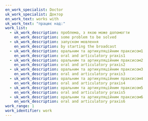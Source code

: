 ```yaml
---
en_work_specialist: Doctor
uk_work_specialist: Доктор
en_work_text: works with
uk_work_text: "працює над:"
work_list:
  - uk_work_description: проблема, з якою може допомогти
    en_work_description: some problem to be solved
  - uk_work_description: запуском мовлення
    en_work_description: by starting the broadcast
  - uk_work_description: оральним та артикуляційним праксисом1
    en_work_description: oral and articulatory praxis1
  - uk_work_description: оральним та артикуляційним праксисом2
    en_work_description: oral and articulatory praxis2
  - uk_work_description: оральним та артикуляційним праксисом3
    en_work_description: oral and articulatory praxis3
  - uk_work_description: оральним та артикуляційним праксисом4
    en_work_description: oral and articulatory praxis4
  - uk_work_description: оральним та артикуляційним праксисом5
    en_work_description: oral and articulatory praxis5
  - uk_work_description: оральним та артикуляційним праксисом6
    en_work_description: oral and articulatory praxis6
work_range: 1
work_identifier: work
---
```

